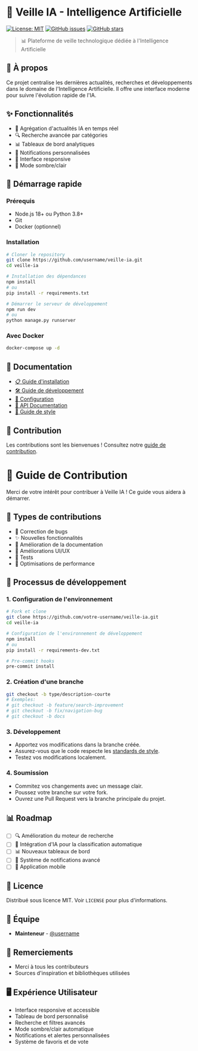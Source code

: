 # 🤖 Veille IA - Intelligence Artificielle

[![License: MIT](https://img.shields.io/badge/License-MIT-yellow.svg)](https://opensource.org/licenses/MIT)
[![GitHub issues](https://img.shields.io/github/issues/username/veille-ia)](https://github.com/username/veille-ia/issues)
[![GitHub stars](https://img.shields.io/github/stars/username/veille-ia)](https://github.com/username/veille-ia/stargazers)

> 📊 Plateforme de veille technologique dédiée à l'Intelligence Artificielle

## 🎯 À propos

Ce projet centralise les dernières actualités, recherches et développements dans le domaine de l'Intelligence Artificielle. Il offre une interface moderne pour suivre l'évolution rapide de l'IA.

## ✨ Fonctionnalités

- 📰 Agrégation d'actualités IA en temps réel
- 🔍 Recherche avancée par catégories
- 📊 Tableaux de bord analytiques
- 🔔 Notifications personnalisées
- 📱 Interface responsive
- 🌙 Mode sombre/clair

## 🚀 Démarrage rapide

### Prérequis

- Node.js 18+ ou Python 3.8+
- Git
- Docker (optionnel)

### Installation

```bash
# Cloner le repository
git clone https://github.com/username/veille-ia.git
cd veille-ia

# Installation des dépendances
npm install
# ou
pip install -r requirements.txt

# Démarrer le serveur de développement
npm run dev
# ou
python manage.py runserver
```

### Avec Docker

```bash
docker-compose up -d
```

## 📖 Documentation

- [📋 Guide d'installation](docs/INSTALLATION.md)
- [🛠️ Guide de développement](docs/DEVELOPMENT.md)
- [🔧 Configuration](docs/CONFIGURATION.md)
- [📡 API Documentation](docs/API.md)
- [🎨 Guide de style](docs/STYLE_GUIDE.md)

## 🤝 Contribution

Les contributions sont les bienvenues ! Consultez notre [guide de contribution](CONTRIBUTING.md).

# 🤝 Guide de Contribution

Merci de votre intérêt pour contribuer à Veille IA ! Ce guide vous aidera à démarrer.

## 🎯 Types de contributions

- 🐛 Correction de bugs
- ✨ Nouvelles fonctionnalités
- 📝 Amélioration de la documentation
- 🎨 Améliorations UI/UX
- 🧪 Tests
- 🔧 Optimisations de performance

## 🚀 Processus de développement

### 1. Configuration de l'environnement

```bash
# Fork et clone
git clone https://github.com/votre-username/veille-ia.git
cd veille-ia

# Configuration de l'environnement de développement
npm install
# ou
pip install -r requirements-dev.txt

# Pre-commit hooks
pre-commit install
```

### 2. Création d'une branche

```bash
git checkout -b type/description-courte
# Exemples:
# git checkout -b feature/search-improvement
# git checkout -b fix/navigation-bug
# git checkout -b docs
```

### 3. Développement

- Apportez vos modifications dans la branche créée.
- Assurez-vous que le code respecte les [standards de style](docs/STYLE_GUIDE.md).
- Testez vos modifications localement.

### 4. Soumission

- Commitez vos changements avec un message clair.
- Poussez votre branche sur votre fork.
- Ouvrez une Pull Request vers la branche principale du projet.

## 📊 Roadmap

- [ ] 🔍 Amélioration du moteur de recherche
- [ ] 🤖 Intégration d'IA pour la classification automatique
- [ ] 📊 Nouveaux tableaux de bord
- [ ] 🔔 Système de notifications avancé
- [ ] 📱 Application mobile

## 📄 Licence

Distribué sous licence MIT. Voir `LICENSE` pour plus d'informations.

## 👥 Équipe

- **Mainteneur** - [@username](https://github.com/username)

## 🙏 Remerciements

- Merci à tous les contributeurs
- Sources d'inspiration et bibliothèques utilisées

## 🖥️ Expérience Utilisateur

- Interface responsive et accessible
- Tableau de bord personnalisé
- Recherche et filtres avancés
- Mode sombre/clair automatique
- Notifications et alertes personnalisées
- Système de favoris et de vote
